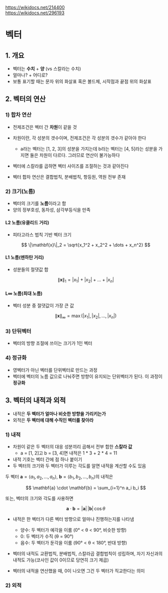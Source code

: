 https://wikidocs.net/214400 \
https://wikidocs.net/296193

# 벡터

## 1. 개요

- 벡터는 **수치** + **양** (vs 스칼라는 수치)
- 얼마나? + 어디로?
- 보통 표기할 때는 문자 위의 화살표 혹은 볼드체, 시작점과 끝점 위의 화살표

## 2. 벡터의 연산

### 1) 합차 연산

- 전제조건은 벡터 간 **차원**이 같을 것
- 차원이란, 각 성분의 갯수이며, 전제조건은 각 성분의 갯수가 같아야 한다

  - a라는 벡터는 [1, 2, 3]의 성분을 가지는데 b라는 벡터는 [4, 5]라는 성분을 가지면 둘은 차원이 다르다. 그러므로 연산이 불가능하다
- 벡터에 스칼라를 곱하면 벡터 사이즈를 조절하는 것과 같아진다
- 벡터 합차 연산은 결합법칙, 분배법칙, 항등원, 역원 전부 존재

### 2) 크기(노름)

- 벡터의 크기를 **노름**이라고 함
- 양의 정부호성, 동차성, 삼각부등식을 만족

#### L2 노름(유클리드 거리)

- 피타고라스 법칙 기반 벡터 크기

$$
\|\mathbf{x}\|_2 = \sqrt{x_1^2 + x_2^2 + \dots + x_n^2}
$$

#### L1 노름(멘하탄 거리)

- 성분들의 절댓값 합

$$
\|\mathbf{x}\|_1 = |x_1| + |x_2| + \dots + |x_n|
$$

#### L∞ 노름(최대 노름)

- 벡터 성분 중 절댓값이 가장 큰 값

$$
\|\mathbf{x}\|_\infty = \max \left( |x_1|, |x_2|, \dots, |x_n| \right)
$$

### 3) 단뒤벡터
- 벡터의 방향 조절에 쓰이는 크기가 1인 벡터
### 4) 정규화
- 영벡터가 아닌 벡터를 단위벡터로 만드는 과정
- 벡터에 벡터의 노름 값으로 나눠주면 방향이 유지되는 단위벡터가 된다. 이 과정이 **정규화**

## 3. 벡터의 내적과 외적
- 내적은 **두 벡터가 얼마나 비슷한 방향을 가리키는가**
- 외적은 **두 벡터에 대해 수직인 벡터를 찾아라**

### 1) 내적
- 차원이 같은 두 벡터의 대응 성분끼리 곱해서 전부 합한 **스칼라 값**
  - a = [1, 2]고 b = [3, 4]면 내적은 1 * 3 + 2 * 4 = 11
- 내적 기호는 벡터 간에 점 하나 붙이기
- 두 벡터의 크기와 두 벡터가 이루는 각도를 알면 내적을 계산할 수도 있음

두 벡터 $\mathbf{a} = \langle a_1, a_2, \dots, a_n \rangle$,
$\mathbf{b} = \langle b_1, b_2, \dots, b_n \rangle$의 내적은

$$
\mathbf{a} \cdot \mathbf{b} = \sum_{i=1}^n a_i b_i
$$

또는, 벡터의 크기와 각도를 사용하면

$$
\mathbf{a} \cdot \mathbf{b} = |\mathbf{a}| \, |\mathbf{b}| \, \cos\theta
$$

- 내적은 한 벡터가 다른 벡터 방향으로 얼마나 진행하는지를 나타냄
  - 양수: 두 벡터가 예각을 이룸 (0° < θ < 90°, 비슷한 방향)
  - 0: 두 벡터가 수직 (θ = 90°)
  - 음수: 두 벡터가 둔각을 이룸 (90° < θ < 180°, 반대 방향)

- 벡터의 내적도 교환법칙, 분배법칙, 스칼라곱 결합법칙이 성립하며, 자기 자신과의 내적도 가능(코사인 값이 0이므로 당연히 크기 제곱)
- 벡터의 내적을 연산했을 때, 0이 나오면 그건 두 벡터가 직교한다는 의미

### 2) 외적